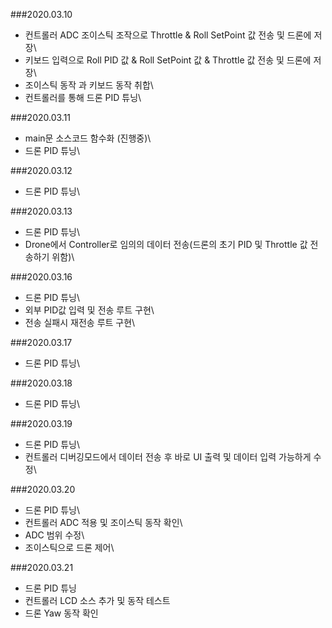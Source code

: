 ###2020.03.10
- 컨트롤러 ADC 조이스틱 조작으로 Throttle & Roll SetPoint 값 전송 및 드론에 저장\
- 키보드 입력으로 Roll PID 값 & Roll SetPoint 값 & Throttle 값 전송 및 드론에 저장\
- 조이스틱 동작 과 키보드 동작 취합\
- 컨트롤러를 통해 드론 PID 튜닝\


###2020.03.11
- main문 소스코드 함수화 (진행중)\
- 드론 PID 튜닝\

###2020.03.12
- 드론 PID 튜닝\

###2020.03.13
- 드론 PID 튜닝\
- Drone에서 Controller로 임의의 데이터 전송(드론의 초기 PID 및 Throttle 값 전송하기 위함)\

###2020.03.16
- 드론 PID 튜닝\
- 외부 PID값 입력 및 전송 루트 구현\
- 전송 실패시 재전송 루트 구현\

###2020.03.17
- 드론 PID 튜닝\

###2020.03.18
- 드론 PID 튜닝\

###2020.03.19
- 드론 PID 튜닝\
- 컨트롤러 디버깅모드에서 데이터 전송 후 바로 UI 출력 및 데이터 입력 가능하게 수정\

###2020.03.20
- 드론 PID 튜닝\
- 컨트롤러 ADC 적용 및 조이스틱 동작 확인\
- ADC 범위 수정\
- 조이스틱으로 드론 제어\

###2020.03.21
- 드론 PID 튜닝
- 컨트롤러 LCD 소스 추가 및 동작 테스트
- 드론 Yaw 동작 확인

